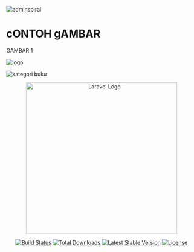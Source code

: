 
![adminspiral](https://github.com/BagasRozzaqFadli/bajalbajal1/assets/136241026/858ed57a-a824-49aa-9d85-d69bfe70c5b8)

<H1>cONTOH gAMBAR</H1>
<p>GAMBAR 1</p>

![logo](https://github.com/BagasRozzaqFadli/bajalbajal1/assets/136241026/3805caa7-3e2b-4f3a-b7d1-667d2c59ebce)

![kategori buku](https://github.com/BagasRozzaqFadli/bajalbajal1/assets/136241026/5e2f5fe4-62e9-44a5-91c4-7bc4e42858bb)

<p align="center"><a href="https://laravel.com" target="_blank"><img src="https://raw.githubusercontent.com/laravel/art/master/logo-lockup/5%20SVG/2%20CMYK/1%20Full%20Color/laravel-logolockup-cmyk-red.svg" width="400" alt="Laravel Logo"></a></p>

<p align="center">
<a href="https://github.com/laravel/framework/actions"><img src="https://github.com/laravel/framework/workflows/tests/badge.svg" alt="Build Status"></a>
<a href="https://packagist.org/packages/laravel/framework"><img src="https://img.shields.io/packagist/dt/laravel/framework" alt="Total Downloads"></a>
<a href="https://packagist.org/packages/laravel/framework"><img src="https://img.shields.io/packagist/v/laravel/framework" alt="Latest Stable Version"></a>
<a href="https://packagist.org/packages/laravel/framework"><img src="https://img.shields.io/packagist/l/laravel/framework" alt="License"></a>
</p>
